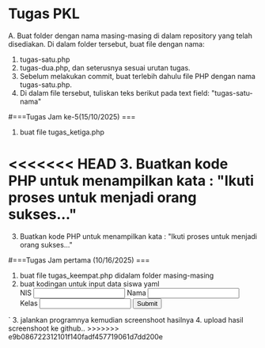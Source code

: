 # Tugas PKL
A. Buat folder dengan nama masing-masing di dalam repository yang telah disediakan.
Di dalam folder tersebut, buat file dengan nama:
1. tugas-satu.php
2. tugas-dua.php, dan seterusnya sesuai urutan tugas.
3. Sebelum melakukan commit, buat terlebih dahulu file PHP dengan nama tugas-satu.php.
4. Di dalam file tersebut, tuliskan teks berikut pada text field:
    "tugas-satu-nama"

#===Tugas Jam ke-5(15/10/2025) ===
1. buat file tugas_ketiga.php
   
<<<<<<< HEAD
3. Buatkan kode PHP  untuk menampilkan kata : "Ikuti proses untuk menjadi orang sukses..."
=======
3. Buatkan kode PHP  untuk menampilkan kata : "Ikuti proses untuk menjadi orang sukses..." 


#===Tugas Jam pertama (10/16/2025) ===
1. buat file tugas_keempat.php didalam folder masing-masing
2. buat kodingan untuk input data siswa 
yaml <form mothod="post">
    <label>NIS</label>
    <input type="text" name="nis">
    <label>Nama</label>
    <input type="text" name="nama">
    <label>Kelas</label>
    <input type="text" name="kelas">
    <button type="submit">Submit</button>
</form>`
3. jalankan programnya kemudian screenshoot hasilnya
4. upload hasil screenshoot ke github..
>>>>>>> e9b086722312101f140fadf457719061d7dd200e